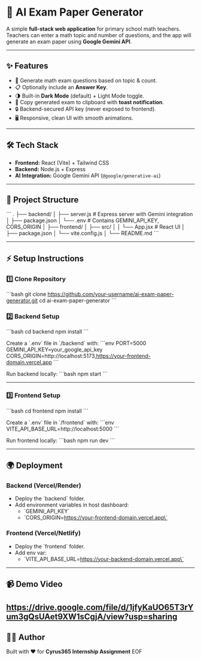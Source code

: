 # 📝 AI Exam Paper Generator

A simple **full-stack web application** for primary school math teachers.  
Teachers can enter a math topic and number of questions, and the app will generate an exam paper using **Google Gemini API**.

---

## ✨ Features
- 🎯 Generate math exam questions based on topic & count.
- 📋 Optionally include an **Answer Key**.
- 🌗 Built-in **Dark Mode** (default) + Light Mode toggle.
- 📑 Copy generated exam to clipboard with **toast notification**.
- 🔒 Backend-secured API key (never exposed to frontend).
- 🖥️ Responsive, clean UI with smooth animations.

---

## 🛠️ Tech Stack
- **Frontend:** React (Vite) + Tailwind CSS
- **Backend:** Node.js + Express
- **AI Integration:** Google Gemini API (`@google/generative-ai`)

---

## 📂 Project Structure
\`\`\`
.
├── backend/
│   ├── server.js       # Express server with Gemini integration
│   ├── package.json
│   └── .env            # Contains GEMINI_API_KEY, CORS_ORIGIN
│
├── frontend/
│   ├── src/
│   │   └── App.jsx     # React UI
│   ├── package.json
│   └── vite.config.js
│
└── README.md
\`\`\`

---

## ⚡ Setup Instructions

### 1️⃣ Clone Repository
\`\`\`bash
git clone https://github.com/your-username/ai-exam-paper-generator.git
cd ai-exam-paper-generator
\`\`\`

### 2️⃣ Backend Setup
\`\`\`bash
cd backend
npm install
\`\`\`

Create a \`.env\` file in \`/backend\` with:
\`\`\`env
PORT=5000
GEMINI_API_KEY=your_google_api_key
CORS_ORIGIN=http://localhost:5173,https://your-frontend-domain.vercel.app
\`\`\`

Run backend locally:
\`\`\`bash
npm start
\`\`\`

---

### 3️⃣ Frontend Setup
\`\`\`bash
cd frontend
npm install
\`\`\`

Create a \`.env\` file in \`/frontend\` with:
\`\`\`env
VITE_API_BASE_URL=http://localhost:5000
\`\`\`

Run frontend locally:
\`\`\`bash
npm run dev
\`\`\`

---

## 🌍 Deployment

### Backend (Vercel/Render)
- Deploy the \`backend\` folder.
- Add environment variables in host dashboard:
  - \`GEMINI_API_KEY\`
  - \`CORS_ORIGIN=https://your-frontend-domain.vercel.app\`

### Frontend (Vercel/Netlify)
- Deploy the \`frontend\` folder.
- Add env var:
  - \`VITE_API_BASE_URL=https://your-backend-domain.vercel.app\`

---

## 📹 Demo Video
https://drive.google.com/file/d/1jfyKaUO65T3rYum3gQsUAet9XW1sCgjA/view?usp=sharing
---

## 🧑‍💻 Author
Built with ❤️ for **Cyrus365 Internship Assignment**
EOF
